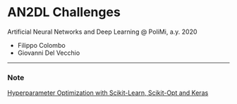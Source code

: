 # AN2DL Challenges
Artificial Neural Networks and Deep Learning @ PoliMi, a.y. 2020

- Filippo Colombo
- Giovanni Del Vecchio

---
### Note
[Hyperparameter Optimization with Scikit-Learn, Scikit-Opt and Keras](https://towardsdatascience.com/hyperparameter-optimization-with-scikit-learn-scikit-opt-and-keras-f13367f3e796)
